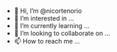 - 👋 Hi, I’m @nicortenorio
- 👀 I’m interested in ...
- 🌱 I’m currently learning ...
- 💞️ I’m looking to collaborate on ...
- 📫 How to reach me ...

<!---
nicortenorio/nicortenorio is a ✨ special ✨ repository because its `README.md` (this file) appears on your GitHub profile.
You can click the Preview link to take a look at your changes.
--->
